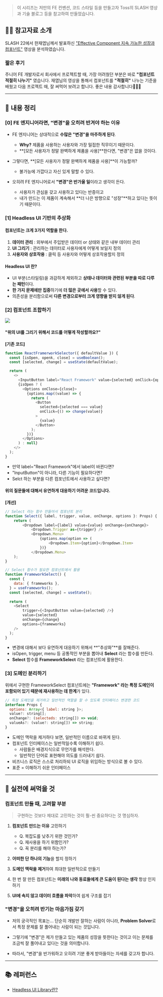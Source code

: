 > 이 시리즈는 저만의 FE 컨벤션, 코드 스타일 등을 만들고자 Toss의 SLASH 영상과 기술 블로그 등을 참고하여 만들었습니다.

## 👋🏼 참고자료 소개
SLASH 22에서 한재엽님께서 발표하신 ["Effective Component 지속 가능한 성장과 컴포넌트"](https://youtu.be/fR8tsJ2r7Eg?si=nt8uNO0VMSUBU32P) 영상을 분석하였습니다.

### 짧은 후기

주니어 FE 개발자로서 회사에서 프로젝트할 때, 가장 어려웠던 부분은 바로 **"컴포넌트 적절히 나누기"** 였습니다. 재엽님의 영상을 통해서 컴포넌트를 **"적절히"** 나누는 기준을 배웠고 다음 프로젝트 때, 잘 써먹어 보려고 합니다. 좋은 내용 감사합니다🙇🏻‍♂️

---

## 📌 내용 정리

### [0] FE 엔지니어라면, "변경"을 오히려 반겨야 하는 이유
- FE 엔지니어는 상대적으로 **수많은 "변경"을 마주하게 된다**.
  - **Why?** 제품을 사용하는 사용자와 가장 밀접한 직무이기 때문이다.
  - **[모든 사용자가 정말 완벽하게 제품을 사용]**한다면, "변경"은 없을 것이다.
  

- 그렇다면, **[모든 사용자가 정말 완벽하게 제품을 사용]**이 가능할까?
  - 불가능에 가깝다고 자신 있게 말할 수 있다.
  

- 오히려 FE 엔지니어로서 **"변경"은 반가울 일**이라고 생각이 든다.
  - 사용자가 관심을 갖고 사용하고 있다는 반증이고
  - 내가 만드는 이 제품이 계속해서 **더 나은 방향으로 "성장"**하고 있다는 뜻이기 때문이다.


### [1] Headless UI 기반의 추상화

#### 컴포넌트는 크게 3가지 역할을 한다.
  1. **데이터 관리**
     : 외부에서 주입받은 데이터 or 상태와 같은 내부 데이터 관리
  2. **UI 그리기**
     : 관리하는 데이터로 사용자에게 어떻게 보일지 정의
  3. **사용자와 상호작용**
     : 클릭 등 사용자와 어떻게 상호작용할지 정의
     
#### Headless UI 란?

- UI 부분(스타일링)을 과감하게 제외하고 **상태나 데이터와 관련된 부분을 따로 다루는 패턴**이다.
- **한 가지 문제에만 집중**하기에 **더 많은 곳에서 사용**할 수 있다.
- 의존성을 분리함으로써 **다른 변경으로부터 크게 영향을 받지 않게 된다**.

### [2] 컴포넌트 조합하기

![](https://velog.velcdn.com/images/chooble/post/2adbc046-0e12-4c7a-bf41-b9bfc7323797/image.png)

#### "위의 UI를 그리기 위해서 코드를 어떻게 작성할까요?"


**[기존 코드]**
```javascript
function ReactFramerworkSelector({ defaultValue }) {
  const [isOpen, openk, close] = useBoolean();
  const [selected, change] = useState(defaultValue);

  return (
    <>
      <InputButton label="React Framework" value={selected} onClick={open} />
      {isOpen ? (
        <Options onClose={close}>
          {options.map((value) => {
            return (
              <Button
                selected={selected === value}
                onClick={() => change(value)}
              >
                {value}
              </Button>
            );
          })}
        </Options>
      ) : null}
    </>
  );
}
```
- 만약 label="React Framework"에서 label이 바뀐다면?
- "InputButton"이 아니라, 다른 기능이 필요하다면?
- Selct 하는 부분을 다른 컴포넌트에서 사용하고 싶다면?

#### 위의 질문들에 대해서 유연하게 대응하기 어려운 코드입니다.



**[개선]**
```javascript
// Select 라는 함수 만들어서 컴포넌트 분리
function Select({ label, trigger, value, onChange, options }: Props) {
	return (
		<Dropdown label={label} value={value} onChange={onChange}>
			<Dropdown.Trigger as={trigger} />
			<Dropdown.Menu>
				{options.map(option => (
					<Dropdown.Item>{option}</Dropdown.Item>
				})}
			</Dropdown.Menu>
	);
}

// Select 함수가 필요한 컴포넌트에서 활용
function FrameworkSelect() {
  const {
    data: { frameworks },
  } = useFrameworks();
  const [selected, change] = useState();
  
  return (
    <Select
    	trigger={<InputButton value={selected} />}
		value={selected}
		onChange={change}
		options={frameworks}
	/>
  );
}
```
- 변경에 대해서 보다 유연하게 대응하기 위해서 **"추상화"**를 잘해준다.
- isOpen, trigger, menu 등 공통적인 부분을 뽑아내 **Select** 라는 함수를 만든다.
- **Select** 함수를 **FrameworkSelect** 라는 컴포넌트에 활용한다.


### [3] 도메인 분리하기

위에서 구현한 FrameworkSelect 컴포넌트에는 **"Framework" 라는 특정 도메인이 포함되어 있기 때문에 재사용하는 데 한계**가 있다.

```javascript
// 특정 도메인을 제거하고 일반적인 역할을 할 수 있도록 인터페이스 변경한 코드
interface Props {
  options: Array<{ label: string }>;
  value?: string[];
  onChange?: (selecteds: string[]) => void;
  valueAs?: (value?: string[]) => string;
}
```

- 도메인 맥락을 제거하다 보면, 일반적인 이름으로 바뀌게 된다.
- 컴포넌트 인터페이스는 일반적일수록 이해하기 쉽다.
  - 사람들은 배경지식으로 무언가를 해석한다.
  - 일반적인 단어로 표현해야 의도를 드러내기 쉽다.
- 비즈니스 로직은 스스로 처리하되 UI 로직을 위임하는 방식으로 볼 수 있다.
- 표준 = 이해하기 쉬운 인터페이스

---

## 🚀 실전에 써먹을 것

### 컴포넌트 만들 때, 고려할 부분
> 구현하는 것보다 제대로 고민하는 것이 훨-씬 중요하다는 것 명심하자.

1. **컴포넌트 만드는 이유** 고민하기
   - Q. 복잡도를 낮추기 위한 것인가?
   - Q. 재사용을 하기 위함인가?
   - Q. 꼭 분리를 해야 하는가?


2. **어떠한 단 하나의 기능**을 할지 정하기

3. **도메인 맥락을 제거**하여 최대한 일반적으로 만들기

4. 한 번 잘 만든 컴포넌트는 **미래의 나와 동료들에게 큰 도움이 된다는 생각** 항상 인지하기

5. **UI에 속지 않고 데이터 흐름을 파악**하여 쉽게 구조를 잡기

### "변경"을 오히려 반기는 마음가짐 갖기

- 저의 궁극적인 목표는...
단순히 개발만 잘하는 사람이 아니라, **Problem Solver**로서 특정 문제를 잘 풀어내는 사람이 되는 것입니다.

- 그렇기에 "변경"은 제가 만들고 있는 제품의 성장을 뜻한다는 것이고 이는 문제를 조금씩 잘 풀어내고 있다는 것을 의미합니다.

- 따라서, "변경"을 반가워하고 오히려 기분 좋게 받아들이는 자세를 갖고자 합니다.

---
## 📚 레퍼런스
- [Headless UI Library란?](https://jbee.io/react/headless-concept/)

